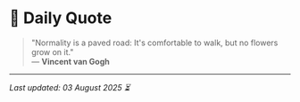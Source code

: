 # 📜 Daily Quote

> "Normality is a paved road: It's comfortable to walk, but no flowers grow on it."  
> — **Vincent van Gogh**

---

_Last updated: 03 August 2025 ⏳_
